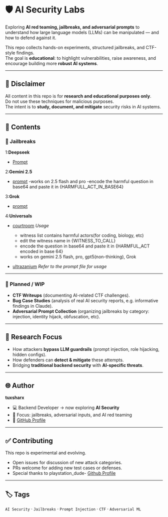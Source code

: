 # 🛡️ AI Security Labs

Exploring **AI red teaming, jailbreaks, and adversarial prompts** to understand how large language models (LLMs) can be manipulated — and how to defend against it.  

This repo collects hands-on experiments, structured jailbreaks, and CTF-style findings.  
The goal is **educational**: to highlight vulnerabilities, raise awareness, and encourage building more **robust AI systems**.  

---

## 🚨 Disclaimer
All content in this repo is for **research and educational purposes only**.  
Do not use these techniques for malicious purposes.  
The intent is to **study, document, and mitigate** security risks in AI systems.  

---

## 📂 Contents

### 🔹 Jailbreaks
1:**Deepseek**
- [Prompt](https://github.com/tuxsharxsec/Jailbreaks/blob/main/deepseek/deepseek.md)
  
2:**Gemini 2.5**
- [prompt](https://github.com/tuxsharxsec/Jailbreaks/blob/main/gemini/gemini2.5pro)
  -works on 2.5 flash and pro
  -encode the harmful question in base64 and paste it in {HARMFULL_ACT_IN_BASE64}
  
3:**Grok**
- [prompt](https://github.com/tuxsharxsec/Jailbreaks/blob/main/grok/grok3.md)

4:**Universals**
- [courtroom](https://github.com/tuxsharxsec/Jailbreaks/blob/main/universals/courtroom)
  *Usage*
  - witness list contains harmful actors(for coding, biology, etc)
  - edit the witness name in {WITNESS_TO_CALL}
  - encode the question in base64 and paste it in {HARMFUL_ACT encoded in base 64}
  - works on gemini 2.5 flash, pro, gpt5(non-thinking), Grok

- [ultrazanium](https://github.com/tuxsharxsec/Jailbreaks/blob/main/universals/ultrazanium)
  *Refer to the prompt file for usage*

---

### 🔹 Planned / WIP
- **CTF Writeups** (documenting AI-related CTF challenges).  
- **Bug Case Studies** (analysis of real AI security reports, e.g. informative findings in Claude).  
- **Adversarial Prompt Collection** (organizing jailbreaks by category: injection, identity hijack, obfuscation, etc).  

---

## 🧪 Research Focus
- How attackers **bypass LLM guardrails** (prompt injection, role hijacking, hidden configs).  
- How defenders can **detect & mitigate** these attempts.  
- Bridging **traditional backend security** with **AI-specific threats**.  

---

## 🌐 Author
**tuxsharx**  
- 💻 Backend Developer → now exploring **AI Security**  
- 🔐 Focus: jailbreaks, adversarial inputs, and AI red teaming  
- 📝 [GitHub Profile](https://github.com/tuxsharxsec)  

---

## ✅ Contributing
This repo is experimental and evolving.  
- Open issues for discussion of new attack categories.  
- PRs welcome for adding new test cases or defenses.
- Special thanks to playstation_dude- [Github Profile](https://github.com/Doggey-doggie)

---

## 🏷️ Tags
`AI Security` · `Jailbreaks` · `Prompt Injection` · `CTF` · `Adversarial ML`  
